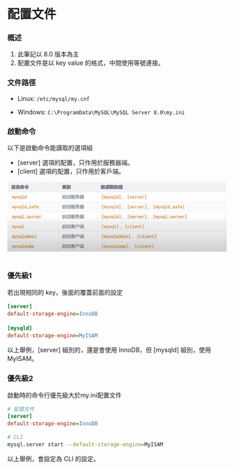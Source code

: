 # 配置文件

### 概述
1. 此筆記以 8.0 版本為主
2. 配置文件是以 key value 的格式，中間使用等號連接。



### 文件路徑

* Linux: `/etc/mysql/my.cnf`

* Windows: `C:\ProgramData\MySQL\MySQL Server 8.0\my.ini`


### 啟動命令

以下是啟動命令能讀取的選項組

* [server] 選項的配置，只作用於服務器端。
* [client] 選項的配置，只作用於客戶端。

<img src='../../_image/Snipaste_2023-11-22_01-02-48.png'>


<br/>

<br/>

### 優先級1

若出現相同的 key，後面的覆蓋前面的設定

```ini
[server]
default-storage-engine=InnoDB

[mysqld]
default-storage-engine=MyISAM
```

以上舉例，[server] 組別的，還是會使用 InnoDB，但 [mysqld] 組別，使用 MyISAM。

### 優先級2
啟動時的命令行優先級大於my.ini配置文件

```ini
# 配置文件
[server]
default-storage-engine=InnoDB
```
```sh
# CLI
mysql.server start --default-storage-engine=MyISAM
```

以上舉例，會設定為 CLI 的設定。

<br/>

<br/>

